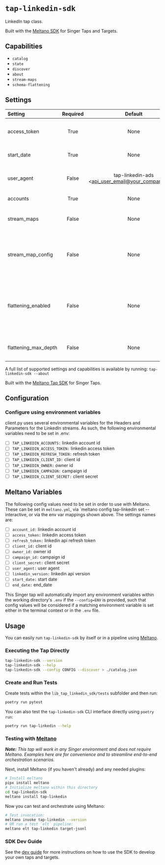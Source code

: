 # `tap-linkedin-sdk`

LinkedIn tap class.

Built with the [Meltano SDK](https://sdk.meltano.com) for Singer Taps and Targets.

## Capabilities

* `catalog`
* `state`
* `discover`
* `about`
* `stream-maps`
* `schema-flattening`

## Settings

| Setting             | Required |                      Default                       | Description                                                                    |
|:--------------------|:--------:|:--------------------------------------------------:|:-------------------------------------------------------------------------------|
| access_token        |   True   |                        None                        | The token to authenticate against the API service.                             |
| start_date          |   True   |                        None                        | The earliest record date to sync.                                              |
| user_agent          |  False   | tap-linkedin-ads <api_user_email@your_company.com> | The user agent to send with requests.                                          |
| accounts            |   True   |                        None                        | The LinkedIn Account ID.                                                       |
| stream_maps         |  False   |                        None                        | Config object for stream maps capability.                                      |
| stream_map_config   |  False   |                        None                        | User-defined config values to be used within map expressions.                  |
| flattening_enabled  |  False   |                        None                        | 'True' to enable schema flattening and automatically expand nested properties. |
| flattening_max_depth|  False   |                        None                        | The max depth to flatten schemas.                                              |

A full list of supported settings and capabilities is available by running: `tap-linkedin-sdk --about`


Built with the [Meltano Tap SDK](https://sdk.meltano.com) for Singer Taps.

<!--

Developer TODO: Update the below as needed to correctly describe the install procedure. For instance, if you do not have a PyPi repo, or if you want users to directly install from your git repo, you can modify this step as appropriate.

## Installation

```bash
pipx install git+https://github.com/MeltanoLabs/tap-linkedin-sdk.git@main
```

-->

## Configuration

### Configure using environment variables

client.py uses several environmental variables for the Headers and Parameters for the LinkedIn streams. As such, the following environmental variables need to be set in .env:

- [ ] `TAP_LINKEDIN_ACCOUNTS:` linkedin account id
- [ ] `TAP_LINKEDIN_ACCESS_TOKEN:` linkedin access token
- [ ] `TAP_LINKEDIN_REFRESH_TOKEN:` refresh token
- [ ] `TAP_LINKEDIN_CLIENT_ID:` client id
- [ ] `TAP_LINKEDIN_OWNER:` owner id
- [ ] `TAP_LINKEDIN_CAMPAIGN:` campaign id
- [ ] `TAP_LINKEDIN_CLIENT_SECRET:` client secret

## Meltano Variables

The following config values need to be set in order to use with Meltano. These can be set in `meltano.yml`, via `meltano config tap-linkedin set --interactive, or via the env var mappings shown above. The settings names are:

- [ ] `account_id:` linkedin account id
- [ ] `access_token:` linkedin access token
- [ ] `refresh_token:` linkedin api refresh token
- [ ] `client_id:` client id
- [ ] `owner_id:` owner id
- [ ] `campaign_id:` campaign id
- [ ] `client_secret:` client secret
- [ ] `user_agent:` user agent
- [ ] `linkedin_version:` linkedin api version
- [ ] `start_date:` start date
- [ ] `end_date:` end_date

This Singer tap will automatically import any environment variables within the working directory's
`.env` if the `--config=ENV` is provided, such that config values will be considered if a matching
environment variable is set either in the terminal context or in the `.env` file.

## Usage

You can easily run `tap-linkedin-sdk` by itself or in a pipeline using [Meltano](https://meltano.com/).

### Executing the Tap Directly

```bash
tap-linkedin-sdk --version
tap-linkedin-sdk --help
tap-linkedin-sdk --config CONFIG --discover > ./catalog.json
```

### Create and Run Tests

Create tests within the `lib_tap_linkedin_sdk/tests` subfolder and
  then run:

```bash
poetry run pytest
```

You can also test the `tap-linkedin-sdk` CLI interface directly using `poetry run`:

```bash
poetry run tap-linkedin --help
```

### Testing with [Meltano](https://www.meltano.com)

_**Note:** This tap will work in any Singer environment and does not require Meltano.
Examples here are for convenience and to streamline end-to-end orchestration scenarios._

Next, install Meltano (if you haven't already) and any needed plugins:

```bash
# Install meltano
pipx install meltano
# Initialize meltano within this directory
cd tap-linkedin-sdk
meltano install tap-linkedin
```

Now you can test and orchestrate using Meltano:

```bash
# Test invocation:
meltano invoke tap-linkedin --version
# OR run a test `elt` pipeline:
meltano elt tap-linkedin target-jsonl
```

### SDK Dev Guide

See the [dev guide](https://sdk.meltano.com/en/latest/dev_guide.html) for more instructions on how to use the SDK to
develop your own taps and targets.
